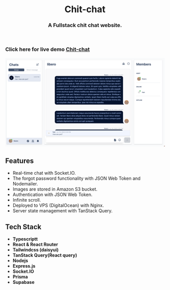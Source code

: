 <!-- PROJECT LOGO -->
<p align="center">

  <h1 align="center">Chit-chat</h1>

  <h3 align="center">
   A Fullstack chit chat website.
  </h3>
 <br />
 
 ### Click here for live demo   <a href="https://www.chitchat.lat/">Chit-chat</a>

</p>

![alt text](https://github.com/janghanp/chit-chat/blob/main/images/screenshot1.png?raw=true)


## Features

- Real-time chat with Socket.IO.
- The forgot password functionality with JSON Web Token and Nodemailer.
- Images are stored in Amazon S3 bucket.
- Authentication with JSON Web Token.
- Infinite scroll.
- Deployed to VPS (DigitalOcean) with Nginx.
- Server state management with TanStack Query.

## Tech Stack

- **Typescriptt**
- **React & React Router**
- **Tailwindcss (daisyui)**
- **TanStack Query(React query)**
- **Nodejs**
- **Express.js**
- **Socket.IO**
- **Prisma**
- **Supabase**